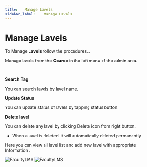 ```yaml
---
title:   Manage Lavels
sidebar_label:    Manage Lavels
---
```



# Manage Lavels
To Manage **Lavels** follow the procedures…

 Manage lavels from the **Course** in the left menu of the admin area.

&nbsp;

**Search Tag**

 You can search lavels by lavel name.



**Update Status**

 You can update status of lavels by tapping status button.


**Delete lavel**

You can delete any lavel by clicking Delete icon from right button. 
- When a lavel is deleted, it will automatically deleted permanently.


 Here you can view all lavel list and add new lavel with appropriate Information .

![FacultyLMS](/assets/ovoy/levels.png)
![FacultyLMS](/assets/ovoy/add_new_level.png)


